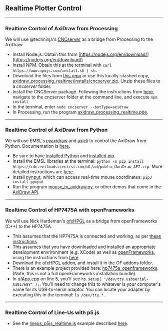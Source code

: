## Realtime Plotter Control

---

### Realtime Control of AxiDraw from Processing

We will use @techninja's [CNCserver](https://github.com/techninja/cncserver) as a bridge from Processing to the AxiDraw. 

* Install Node.js. Obtain this from [https://nodejs.org/en/download/](https://nodejs.org/en/download/)
* Install NPM. Obtain this at the terminal with `curl https://www.npmjs.com/install.sh | sh`.
* Download the files from [this repo](https://github.com/techninja/cncserver/archive/master.zip) or use this locally-stashed copy, [axidraw_processing_realtime/installs/cncserver.zip](cncserver.zip). Unzip these files to a *cncserver* folder.
* Install the CNCServer package. Following the instructions from [here](https://github.com/techninja/cncserver#installing-npm-dependencies),  navigate to the cncserver folder at the command line, and execute `npm install`
* In the terminal, enter `node cncserver --botType=axidraw`
* In Processing, run the program [axidraw_processing_realtime.pde](axidraw_processing_realtime/axidraw_processing_realtime.pde).

---

### Realtime Control of AxiDraw from Python

We will use EMSL's [pyaxidraw](https://axidraw.com/doc/py_api/#quick-start-interactive-xy) and [axicli](https://axidraw.com/doc/cli_api/) to control the AxiDraw from Python. Documentation is [here](https://axidraw.com/doc/py_api/#quick-start-interactive-xy).

* Be sure to have [installed Python](https://www.python.org/download/) and [installed pip](https://pip.pypa.io/en/stable/installing/).
* Install the EMSL libraries at the terminal: `python -m pip install https://cdn.evilmadscientist.com/dl/ad/public/AxiDraw_API.zip`. More detailed instructions are [here](https://axidraw.com/doc/py_api/#installation).
* Install [pynput](https://pypi.org/project/pynput/), which can access real-time mouse coordinates: `pip3 install pynput`
* Run the program [mouse_to_axidraw.py](axidraw_python_esml/mouse_to_axidraw.py), or other demos that come in the [AxiDraw API](axidraw_python_esml/AxiDraw_API.zip).


---

### Realtime Control of HP7475A with openFrameworks

We will use Nick Hardeman's [ofxHPGL](https://github.com/NickHardeman/ofxHPGL) as a bridge from openFrameworks (C++) to the HP7475A. 

* This assumes that the HP7475A is connected and working, as per [these instructions](https://github.com/golanlevin/DrawingWithMachines/tree/main/machines/hp7475a).
* This assumes that you have downloaded and installed an appropriate development envrironment (e.g. XCode) as well as [openFrameworks](https://openframeworks.cc/download/), using the instructions from [here](https://openframeworks.cc/setup/xcode/)
* Download the [ofxHPGL](https://github.com/NickHardeman/ofxHPGL) addon, and install it in the OF addons folder. 
* There is an example project provided here: [hp7475a_openframeworks](hp7475a_openframeworks). (Note, this is not a full openFrameworks installation bundle). 
* In [ofApp.cpp](hp7475a_openframeworks/of_v0.11.2_osx_release/apps/myApps/hp7475a_1/src/ofApp.cpp) on line 5, you'll see `hp.setup( "/dev/tty.usbserial-A101768Y" );`. You'll need to change this to whatever is your computer's name for its USB-to-serial adaptor. You can locate your adapter by executing this in the terminal: `ls /dev/tty.*`. 

---

### Realtime Control of Line-Us with p5.js

* See the [lineus_p5js_realtime.js](../machines/line-us/p5js/lineus_p5js_realtime/lineus_p5js_realtime.js) example described [here](../machines/line-us/README.md). 
